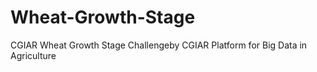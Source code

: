 # Wheat-Growth-Stage
CGIAR Wheat Growth Stage Challengeby CGIAR Platform for Big Data in Agriculture
